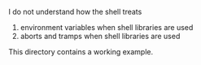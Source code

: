 

I do not understand how the shell treats

1) environment variables when shell libraries are used
2) aborts and tramps when shell libraries are used


This directory contains a working example.